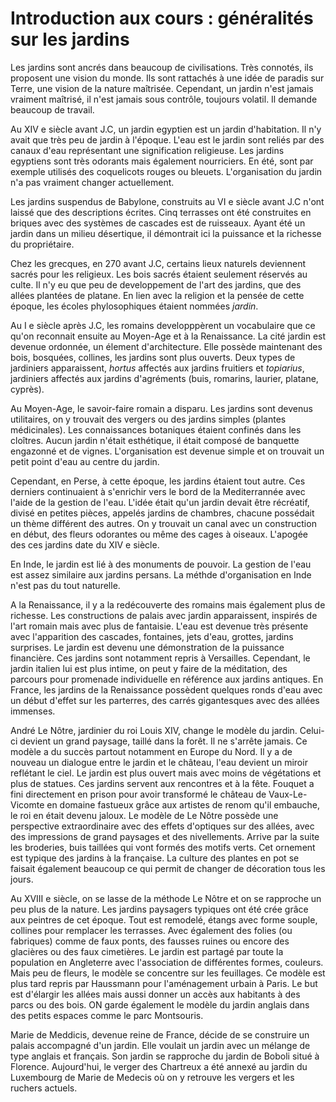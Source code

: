 # Introduction aux cours : généralités sur les jardins

Les jardins sont ancrés dans beaucoup de civilisations. Très connotés, ils proposent une vision du monde. Ils sont rattachés à une idée de paradis sur Terre, une vision de la nature maîtrisée. Cependant, un jardin n'est jamais vraiment maîtrisé, il n'est jamais sous contrôle, toujours volatil. Il demande beaucoup de travail.

Au XIV e siècle avant J.C, un jardin egyptien est un jardin d'habitation. Il n'y avait que très peu de jardin à l'époque. L'eau est le jardin sont reliés par des canaux d'eau représentant une signification religieuse. Les jardins egyptiens sont très odorants mais également nourriciers. En été, sont par exemple utilisés des coquelicots rouges ou bleuets. L'organisation du jardin n'a pas vraiment changer actuellement.

Les jardins suspendus de Babylone, construits au VI e siècle avant J.C n'ont laissé que des descriptions écrites. Cinq terrasses ont été construites en briques avec des systèmes de cascades est de ruisseaux. Ayant été un jardin dans un milieu désertique, il démontrait ici la puissance et la richesse du propriétaire.

Chez les grecques, en 270 avant J.C, certains lieux naturels deviennent sacrés pour les religieux. Les bois sacrés étaient seulement réservés au culte. Il n'y eu que peu de developpement de l'art des jardins, que des allées plantées de platane. En lien avec la religion et la pensée de cette époque, les écoles phylosophiques étaient nommées *jardin*. 

Au I e siècle après J.C, les romains developppèrent un vocabulaire que ce qu'on reconnait ensuite au Moyen-Age et à la Renaissance. La cité jardin est devenue ordonnée, un élement d'architecture. Elle possède maintenant des bois, bosquées, collines, les jardins sont plus ouverts. Deux types de jardiniers apparaissent, *hortus* affectés aux jardins fruitiers et *topiarius*, jardiniers affectés aux jardins d'agréments (buis, romarins, laurier, platane, cyprès).

Au Moyen-Age, le savoir-faire romain a disparu. Les jardins sont devenus utilitaires, on y trouvait des vergers ou des jardins simples (plantes médicinales). Les connaissances botaniques étaient confinés dans les cloîtres. Aucun jardin n'était esthétique, il était composé de banquette engazonné et de vignes. L'organisation est devenue simple et on trouvait un petit point d'eau au centre du jardin.

Cependant, en Perse, à cette époque, les jardins étaient tout autre. Ces derniers continuaient à s'enrichir vers le bord de la Mediterrannée avec l'aide de la gestion de l'eau. L'idée était qu'un jardin devait être récréatif, divisé en petites pièces, appelés jardins de chambres, chacune possédait un thème différent des autres. On y trouvait un canal avec un construction en début, des fleurs odorantes ou même des cages à oiseaux. L'apogée des ces jardins date du XIV e siècle.

En Inde, le jardin est lié à des monuments de pouvoir. La gestion de l'eau est assez similaire aux jardins persans. La méthde d'organisation en Inde n'est pas du tout naturelle.

A la Renaissance, il y a la redécouverte des romains mais également plus de richesse. Les constructions de palais avec jardin apparaissent, inspirés de l'art romain mais avec plus de fantaisie. L'eau est devenue très présente avec l'apparition des cascades, fontaines, jets d'eau, grottes, jardins surprises. Le jardin est devenu une démonstration de la puissance financière. Ces jardins sont notamment repris à Versailles. Cependant, le jardin italien lui est plus intime, on peut y faire de la méditation, des parcours pour promenade individuelle en référence aux jardins antiques. En France, les jardins de la Renaissance possèdent quelques ronds d'eau avec un début d'effet sur les parterres, des carrés gigantesques avec des allées immenses.

André Le Nôtre, jardinier du roi Louis XIV, change le modèle du jardin. Celui-ci devient un grand paysage, taillé dans la forêt. Il ne s'arrête jamais. Ce modèle a du succès partout notamment en Europe du Nord. Il y a de nouveau un dialogue entre le jardin et le château, l'eau devient un miroir reflétant le ciel. Le jardin est plus ouvert mais avec moins de végétations et plus de statues. Ces jardins servent aux rencontres et à la fête. Fouquet a fini directement en prison pour avoir transformé le château de Vaux-Le-Vicomte en domaine fastueux grâce aux artistes de renom qu'il embauche, le roi en était devenu jaloux. Le modèle de Le Nôtre possède une perspective extraordinaire avec des effets d'optiques sur des allées, avec des impressions de grand paysages et des nivellements. Arrive par la suite les broderies, buis taillées qui vont formés des motifs verts. Cet ornement est typique des jardins à la française. La culture des plantes en pot se faisait également beaucoup ce qui permit de changer de décoration tous les jours. 

Au XVIII e siècle, on se lasse de la méthode Le Nôtre et on se rapproche un peu plus de la nature. Les jardins paysagers typiques ont été crée grâce aux peintres de cet époque. Tout est remodelé, étangs avec forme souple, collines pour remplacer les terrasses. Avec également des folies (ou fabriques) comme de faux ponts, des fausses ruines ou encore des glacières ou des faux cimetières. Le jardin est partagé par toute la population en Angleterre avec l'association de différentes formes, couleurs. Mais peu de fleurs, le modèle se concentre sur les feuillages. Ce modèle est plus tard repris par Haussmann pour l'aménagement urbain à Paris. Le but est d'élargir les allées mais aussi donner un accès aux habitants à des parcs ou des bois. ON garde également le modèle du jardin anglais dans des petits espaces comme le parc Montsouris.

Marie de Meddicis, devenue reine de France, décide de se construire un palais accompagné d'un jardin. Elle voulait un jardin avec un mélange de type anglais et français. Son jardin se rapproche du jardin de Boboli situé à Florence. Aujourd'hui, le verger des Chartreux a été annexé au jardin du Luxembourg de Marie de Medecis où on y retrouve les vergers et les ruchers actuels.
